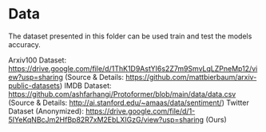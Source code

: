 # Data 

The dataset presented in this folder can be used train and test the models accuracy. 

Arxiv100 Dataset: https://drive.google.com/file/d/1ThK1D9AstYI6s2Z7m9SmvLqLZPneMp12/view?usp=sharing
(Source & Details: https://github.com/mattbierbaum/arxiv-public-datasets)
IMDB Dataset: https://github.com/ashfarhangi/Protoformer/blob/main/data/data.csv
(Source & Details: http://ai.stanford.edu/~amaas/data/sentiment/) 
Twitter Dataset (Anonymized): https://drive.google.com/file/d/1-5IYeKqNBcJm2HfBp82R7xM2EbLXIGzG/view?usp=sharing
(Ours)
